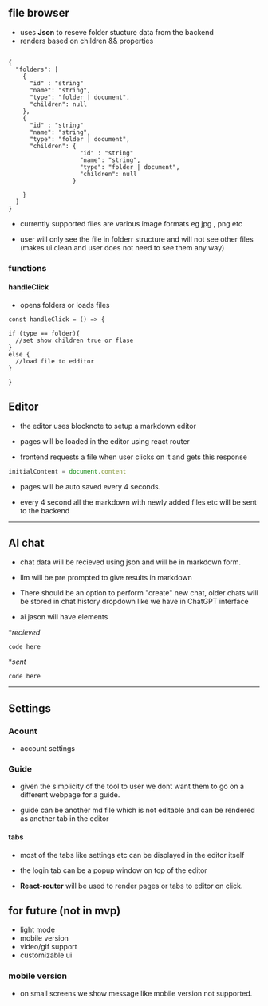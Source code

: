

## file browser

- uses **Json** to reseve folder stucture data from the backend
- renders based on children && properties


```

{
  "folders": [
    {
      "id" : "string"
      "name": "string",
      "type": "folder | document",      
      "children": null
    },
    {
      "id" : "string"
      "name": "string",
      "type": "folder | document",      
      "children": {
                    "id" : "string"
                    "name": "string",
                    "type": "folder | document",                  
                    "children": null
                  }
      
    }     
  ]
}

```

- currently supported files are various image formats eg jpg , png etc

- user will only see the file in folderr structure and will not see other files (makes ui clean and user does not need to see them any way)

### functions

#### handleClick 

- opens folders or loads files

```tsx
const handleClick = () => {

if (type == folder){
  //set show children true or flase
}
else {
  //load file to edditor
}

}
```



## Editor

- the editor uses blocknote to setup a markdown editor
- pages will be loaded in the editor using react router 

- frontend requests a file when user clicks on it and gets this response

```ts
initialContent = document.content
```

- pages will be auto saved every 4 seconds.


- every 4 second all the markdown with newly added files etc will be sent to the backend




---

## AI chat

- chat data will be recieved using json and will be in markdown form.



- llm will be pre prompted to give results in markdown

- There should be an option to perform "create" new chat, older chats will be stored in chat history dropdown like we have in ChatGPT interface

- ai jason will have elements

\*_recieved_

```
code here
```

\*_sent_

```
code here
```

---

## Settings

### Acount

- account settings

### Guide

- given the simplicity of the tool to user we dont want them to go on a different webpage for a guide.

- guide can be another md file which is not editable and can be rendered as another tab in the editor

#### tabs

- most of the tabs like settings etc can be displayed in the editor itself

- the login tab can be a popup window on top of the editor

- **React-router** will be used to render pages or tabs to editor on click.

## for future (not in mvp)

- light mode
- mobile version
- video/gif support
- customizable ui

### mobile version

- on small screens we show message like mobile version not supported.
